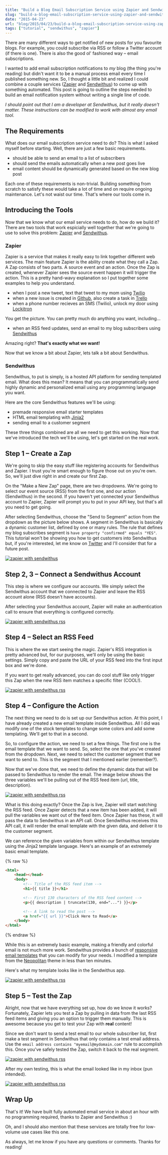 ```yaml
---
title: "Build a Blog Email Subscription Service using Zapier and Sendwithus"
slug: "build-a-blog-email-subscription-service-using-zapier-and-sendwithus"
date: "2015-04-23"
url: "blog/2015/04/23/build-a-blog-email-subscription-service-using-zapier-and-sendwithus.html"
tags: ["tutorial", "sendwithus", "zapier"]
---
```


There are many different ways to get notified of new posts for you favourite 
blogs. For example, you could subscribe via RSS or follow a Twitter account
(if there is one). There is also the good ol' fashioned way – email
subscriptions.

I wanted to add email subscription notifications to *my* blog (the thing you're
reading) but didn't want it to be a manual process email every time I published
something new. So, I thought a little bit and realized I could combine a couple
services ([Zapier](https://zapier.com) and
[Sendwithus](https://www.sendwithus.com/)) to come up with something automated.
This post is going to outline the steps needed to build an email notification
system without writing a single line of code.

*I should point out that I am a developer at Sendwithus, but it really doesn't
matter. These instructions can be modified to work with almost any email tool.*


The Requirements
----------------

What does our email subscription service need to do? This is what I asked myself
before starting. Well, there are just a few basic requirements.

- should be able to send an email to a list of subscribers
- should send the emails automatically when a new post goes live
- email content should be dynamically generated based on the new blog post

Each one of these requirements is non-trivial. Building something from
scratch to satisfy these would take a lot of time and on require ongoing
maintenance. Let's not waist our time. That's where our tools come in.


Introducing the Tools
---------------------

Now that we know what our email service needs to do, how do we build it?
There are two tools that work espicially well together that we're going to use
to solve this problem: [Zapier](https://zapier.com) and
[Sendwithus](https://www.sendwithus.com/).


### Zapier

Zapier is a service that makes it really easy to link together different web
services. The main feature Zapier is the ability create what they call a Zap.
A Zap consists of two parts. A source event and an action. Once the Zap is
created, whenever Zapier sees the source event happen it will trigger the
action. This is a pretty hand-wavy explanation so I put together some examples
to help you understand.

- when I post a new tweet, text that tweet to my mom using
  [Twilio](https://twilio.com/)
- when a new issue is created in [Github](https://github.com/), also create a
  task in [Trello](https://trello.com/)
- when a phone number recieves an SMS (Twilio), unlock my door using
  [Lockitron](https://lockitron.com/)

You get the picture. You can pretty much do anything you want, including...

- when an RSS feed updates, send an email to my blog subscribers using
  [Sendwithus](https://www.sendwithus.com/)

Amazing right? **That's exactly what we want!**

Now that we know a bit about Zapier, lets talk a bit about Sendwithus.


### Sendwithus

Sendwithus, to put is simply, is a hosted API platform for sending templated
email. What does this mean? It means that you can programmatically send highly
dynamic and personalized email using any programming language you want.

Here are the core Sendwithus features we'll be using:

- premade responsive email starter templates
- HTML email templating with [Jinja2](https://jinja.pocoo.org/docs/dev/)
- sending email to a customer segment

These three things combined are all we need to get this working. Now that we've
introduced the tech we'll be using, let's get started on the real work.


Step 1 – Create a Zap
---------------------

We're going to skip the easy stuff like registering accounts for Sendwithus and
Zapier. I trust you're smart enough to figure those out on you're own. So,
we'll just dive right in and create our first Zap.

On the "Make a New Zap" page, there are two dropdowns. We're going to select
our event source (RSS) from the first one, and our action (Sendwithus) in the
second. If you haven't yet connected your Sendwithus account to Zapier,
Zapier will prompt you to put in your API key, but that's all you need to get
going.

After selecting Sendwithus, choose the "Send to Segment" action from the
dropdown as the picture below shows. A segment in Sendwithus is basically a
dynamic customer list, defined by one or many rules. The rule that defines my
blog subscribes segment is `have property "confirmed" equals "YES"`. This
tutorial won't be showing you how to get customers into Sendwithus but, if you're
interested, let me know on [Twitter](https://twitter.com/gregoryschier) and I'll
consider that for a future post.

<a href="/images/blog_updates_swu/step1.png" alt="zapier with sendwithus" target="_blank">
    <img src="/images/blog_updates_swu/step1.png" title="zapier with sendwithus" />
</a>


Step 2, 3 – Connect a Sendwithus Account
----------------------------------------

This step is where we configure our accounts. We simply select the Sendwithus
account that we connected to Zapier and leave the RSS account alone (RSS doesn't
have accounts).

After selecting your Sendwithus account, Zapier will make an authentication call
to ensure that everything is configured correctly.

<a href="/images/blog_updates_swu/step2.png" alt="zapier with sendwithus rss" target="_blank">
    <img src="/images/blog_updates_swu/step2.png" title="zapier with sendwithus rss" />
</a>


Step 4 – Select an RSS Feed
---------------------------

This is where the we start seeing the magic. Zapier's RSS integration is pretty
advanced but, for our purposes, we'll only be using the basic settings. Simply
copy and paste the URL of your RSS feed into the first input box and we're done.

If you want to get  really advanced, you can do cool stuff like only trigger
this Zap when the new RSS item matches a specific filter (COOL!).

<a href="/images/blog_updates_swu/step3.png" alt="zapier with sendwithus rss" target="_blank">
    <img src="/images/blog_updates_swu/step3.png" title="zapier with sendwithus rss" />
</a>


Step 4 – Configure the Action
-----------------------------

The next thing we need to do is set up our Sendwithus action. At this point,
I have already created a new email template inside Sendwithus. All I did was
modify one of the stock templates to change some colors and add some templating.
We'll get to that in a second.

So, to configure the action, we need to set a few things. The first one is the
email template that we want to send. So, select the one that you've created from
the dropdown. Next, we need to select the customer segment that we want to send
to. This is the segment that I mentioned earlier (remember?).

Now that we've done that, we need to define the dynamic data that will be passed
to Sendwithus to render the email. The image below shows the three variables
we'll be pulling out of the RSS feed item (url, title, description).

<a href="/images/blog_updates_swu/step4.png" alt="zapier with sendwithus rss" target="_blank">
    <img src="/images/blog_updates_swu/step4.png" title="zapier with sendwithus rss" />
</a>

What is this doing exactly? Once the Zap is live, Zapier will start watching the
RSS feed. Once Zapier detects that a new item has been added, it will pull the
variables we want out of the feed item. Once Zapier has these, it will pass the
data to Sendwithus in an API call. Once Sendwithus receives this API call, it
will render the email template with the given data, and deliver it to the
customer segment.

We can reference the given variables from within our Sendwithus template using
the Jinja2 template language. Here's an example of an extremely basic email
template.

{% raw %}
```html
<html>
    <head></head>
    <body>
        <!-- Title of the RSS feed item -->
        <h1>{{ title }}</h1>

        <!-- First 130 characters of the RSS feed content -->
        <p>{{ description | truncate(130, end="...") }}</p>

        <!-- A link to read the post -->
        <a href="{{ url }}">Click Here to Read</a>
    </body>
</html>
```
{% endraw %}

While this is an extremely basic example, making a friendly and colorful email
is not much more work. Sendwithus provides a bunch of
[responsive email templates](https://www.sendwithus.com/resources/templates)
that you can modify for your needs. I modified a template from the
[Neopolitan](https://www.sendwithus.com/resources/templates/neopolitan) theme
in less than ten minutes.

Here's what my template looks like in the Sendwithus app.

<a href="/images/blog_updates_swu/swu.png" alt="zapier with sendwithus rss" target="_blank">
    <img src="/images/blog_updates_swu/swu.png" title="zapier with sendwithus rss" />
</a>


Step 5 – Test the Zap
---------------------

Alright, now that we have everything set up, how do we know it works?
Fortunately, Zapier lets you test a Zap by pulling in data from the last RSS
feed items and giving you an option to trigger them manually. This is awesome
because you get to test your Zap with **real** content!

Since we don't want to send a test email to our whole subscriber list, first
make a test segment in Sendwithus that only contains a test email address.
Use the `email address contains "myemail@mydomain.com"` rule to accomplish this.
Once you've safely tested the Zap, switch it back to the real segment.

<a href="/images/blog_updates_swu/step5.png" alt="zapier with sendwithus rss" target="_blank">
    <img src="/images/blog_updates_swu/step5.png" title="zapier with sendwithus rss" />
</a>

After my own testing, this is what the email looked like in my inbox
(pun intended).

<a href="/images/blog_updates_swu/email.png" alt="zapier with sendwithus rss" target="_blank">
    <img src="/images/blog_updates_swu/email.png" title="zapier with sendwithus rss" />
</a>


Wrap Up
-------

That's it! We have built fully automated email service in about an hour with no
programming required, thanks to Zapier and Sendwithus :)

Oh, and I should also mention that these services are totally free for
low-volume use cases like this one.

As always, let me know if you have any questions or comments. Thanks for
reading!
